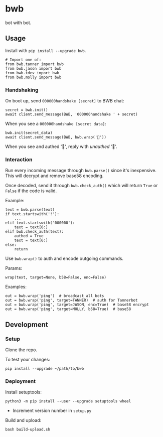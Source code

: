 # bwb

bot with bot.

## Usage

Install with `pip install --upgrade bwb`.

```text
# Import one of:
from bwb.tanner import bwb
from bwb.jason import bwb
from bwb.tdev import bwb
from bwb.molly import bwb
```

### Handshaking

On boot up, send `000000handshake [secret]` to BWB chat:

```text
secret = bwb.init()
await client.send_message(BWB, '000000handshake ' + secret)
```

When you see a `000000handshake [secret data]`:

```text
bwb.init(secret_data)
await client.send_message(BWB, bwb.wrap('🤝'))
```

When you see and authed '🤝', reply with *unauthed* '🤝'.

### Interaction

Run every incoming message through `bwb.parse()` since it's inexpensive. This will decrypt and remove base58 encoding.

Once decoded, send it through `bwb.check_auth()` which will return `True` or `False` if the code is valid.

Example:

```text
text = bwb.parse(text)
if text.startswith('!'):
    ...
elif text.startswith('000000'):
    text = text[6:]
elif bwb.check_auth(text):
    authed = True
    text = text[6:]
else:
    return
```

Use `bwb.wrap()` to auth and encode outgoing commands.

Params:

```text
wrap(text, target=None, b58=False, enc=False)
```

Examples:
```text
out = bwb.wrap('ping')  # broadcast all bots
out = bwb.wrap('ping', target=TANNER)  # auth for Tannerbot
out = bwb.wrap('ping', target=JASON, enc=True)  # base58 encrypt
out = bwb.wrap('ping', target=MOLLY, b58=True)  # base58
```

## Development

### Setup

Clone the repo.

To test your changes:

```text
pip install --upgrade ~/path/to/bwb
```

### Deployment

Install setuptools:

```text
python3 -m pip install --user --upgrade setuptools wheel
```

* Increment version number in `setup.py`

Build and upload:

```text
bash build-upload.sh
```
